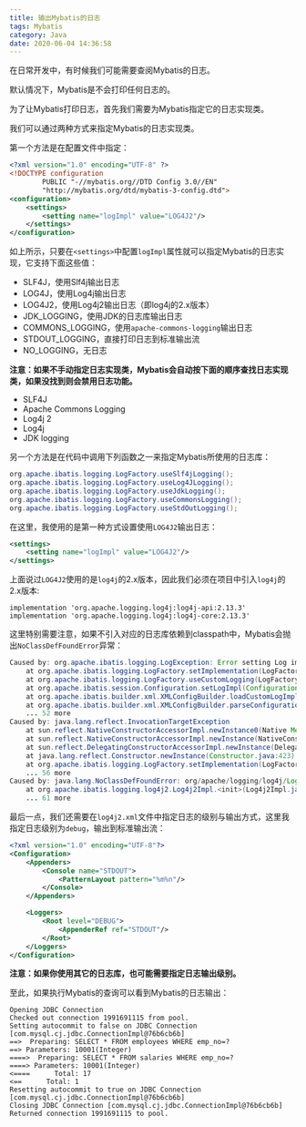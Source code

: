 ```yaml
---
title: 输出Mybatis的日志
tags: Mybatis
category: Java
date: 2020-06-04 14:36:58
---
```



在日常开发中，有时候我们可能需要查阅Mybatis的日志。

默认情况下，Mybatis是不会打印任何日志的。

为了让Mybatis打印日志，首先我们需要为Mybatis指定它的日志实现类。

我们可以通过两种方式来指定Mybatis的日志实现类。

第一个方法是在配置文件中指定：

```xml
<?xml version="1.0" encoding="UTF-8" ?>
<!DOCTYPE configuration
        PUBLIC "-//mybatis.org//DTD Config 3.0//EN"
        "http://mybatis.org/dtd/mybatis-3-config.dtd">
<configuration>
    <settings>
        <setting name="logImpl" value="LOG4J2"/>
    </settings>
</configuration>
```

如上所示，只要在`<settings>`中配置`logImpl`属性就可以指定Mybatis的日志实现，它支持下面这些值：

+ SLF4J，使用Slf4j输出日志
+ LOG4J，使用Log4j输出日志
+ LOG4J2，使用Log4j2输出日志（即log4j的2.x版本）
+ JDK_LOGGING，使用JDK的日志库输出日志
+ COMMONS_LOGGING，使用`apache-commons-logging`输出日志
+ STDOUT_LOGGING，直接打印日志到标准输出流
+ NO_LOGGING，无日志

**注意：如果不手动指定日志实现类，Mybatis会自动按下面的顺序查找日志实现类，如果没找到则会禁用日志功能。**

+ SLF4J
+ Apache Commons Logging
+ Log4j 2
+ Log4j
+ JDK logging

另一个方法是在代码中调用下列函数之一来指定Mybatis所使用的日志库：

```java
org.apache.ibatis.logging.LogFactory.useSlf4jLogging();
org.apache.ibatis.logging.LogFactory.useLog4JLogging();
org.apache.ibatis.logging.LogFactory.useJdkLogging();
org.apache.ibatis.logging.LogFactory.useCommonsLogging();
org.apache.ibatis.logging.LogFactory.useStdOutLogging();
```

在这里，我使用的是第一种方式设置使用`LOG4J2`输出日志：

```xml
<settings>
    <setting name="logImpl" value="LOG4J2"/>
</settings>
```

上面说过`LOG4J2`使用的是`log4j`的2.x版本，因此我们必须在项目中引入`log4j`的2.x版本:

```text
implementation 'org.apache.logging.log4j:log4j-api:2.13.3'
implementation 'org.apache.logging.log4j:log4j-core:2.13.3'
```

这里特别需要注意，如果不引入对应的日志库依赖到classpath中，Mybatis会抛出`NoClassDefFoundError`异常：

```java
Caused by: org.apache.ibatis.logging.LogException: Error setting Log implementation.  Cause: java.lang.reflect.InvocationTargetException
	at org.apache.ibatis.logging.LogFactory.setImplementation(LogFactory.java:109)
	at org.apache.ibatis.logging.LogFactory.useCustomLogging(LogFactory.java:59)
	at org.apache.ibatis.session.Configuration.setLogImpl(Configuration.java:230)
	at org.apache.ibatis.builder.xml.XMLConfigBuilder.loadCustomLogImpl(XMLConfigBuilder.java:156)
	at org.apache.ibatis.builder.xml.XMLConfigBuilder.parseConfiguration(XMLConfigBuilder.java:108)
	... 52 more
Caused by: java.lang.reflect.InvocationTargetException
	at sun.reflect.NativeConstructorAccessorImpl.newInstance0(Native Method)
	at sun.reflect.NativeConstructorAccessorImpl.newInstance(NativeConstructorAccessorImpl.java:62)
	at sun.reflect.DelegatingConstructorAccessorImpl.newInstance(DelegatingConstructorAccessorImpl.java:45)
	at java.lang.reflect.Constructor.newInstance(Constructor.java:423)
	at org.apache.ibatis.logging.LogFactory.setImplementation(LogFactory.java:103)
	... 56 more
Caused by: java.lang.NoClassDefFoundError: org/apache/logging/log4j/LogManager
	at org.apache.ibatis.logging.log4j2.Log4j2Impl.<init>(Log4j2Impl.java:31)
	... 61 more
```

最后一点，我们还需要在`log4j2.xml`文件中指定日志的级别与输出方式，这里我指定日志级别为`debug`，输出到标准输出流：

```xml
<?xml version="1.0" encoding="UTF-8"?>
<Configuration>
    <Appenders>
        <Console name="STDOUT">
            <PatternLayout pattern="%m%n"/>
        </Console>
    </Appenders>

    <Loggers>
        <Root level="DEBUG">
            <AppenderRef ref="STDOUT"/>
        </Root>
    </Loggers>
</Configuration>
```

**注意：如果你使用其它的日志库，也可能需要指定日志输出级别。**

至此，如果执行Mybatis的查询可以看到Mybatis的日志输出：

```text
Opening JDBC Connection
Checked out connection 1991691115 from pool.
Setting autocommit to false on JDBC Connection [com.mysql.cj.jdbc.ConnectionImpl@76b6cb6b]
==>  Preparing: SELECT * FROM employees WHERE emp_no=? 
==> Parameters: 10001(Integer)
====>  Preparing: SELECT * FROM salaries WHERE emp_no=? 
====> Parameters: 10001(Integer)
<====      Total: 17
<==      Total: 1
Resetting autocommit to true on JDBC Connection [com.mysql.cj.jdbc.ConnectionImpl@76b6cb6b]
Closing JDBC Connection [com.mysql.cj.jdbc.ConnectionImpl@76b6cb6b]
Returned connection 1991691115 to pool.
```
